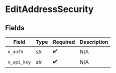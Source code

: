 # EditAddressSecurity


## Fields

| Field              | Type               | Required           | Description        |
| ------------------ | ------------------ | ------------------ | ------------------ |
| `o_auth`           | *str*              | :heavy_check_mark: | N/A                |
| `x_api_key`        | *str*              | :heavy_check_mark: | N/A                |